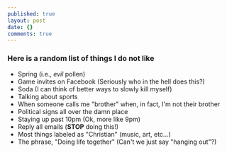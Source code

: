 ```yaml
---
published: true
layout: post
date: {}
comments: true
---
```




### Here is a random list of things I do not like
- Spring (i.e., *evil* pollen)
- Game invites on Facebook (Seriously who in the hell does this?)
- Soda (I can think of better ways to slowly kill myself)
- Talking about sports
- When someone calls me "brother" when, in fact, I'm not their brother
- Political signs all over the damn place
- Staying up past 10pm (Ok, more like 9pm)
- Reply all emails (**STOP** doing this!)
- Most things labeled as "Christian" (music, art, etc...)
- The phrase, "Doing life together" (Can't we just say "hanging out"?)
